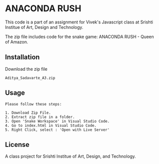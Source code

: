 # ANACONDA RUSH
This code is a part of an assignment for Vivek's Javascript class at Srishti Institue of Art, Design and Technology.

The zip file includes code for the snake game: ANACONDA RUSH - Queen of Amazon. 

## Installation

Download the zip file 

```zip
Aditya_Sadavarte_A3.zip
```

## Usage

```usage
Please follow these steps:

1. Download Zip File.
2. Extract zip file in a folder.
3. Open 'Snake Workspace' in Visual Studio Code.
4. Go to index.html in Visual Studio Code.
5. Right Click, select : 'Open with Live Server'

```

## License
A class project for Srishti Institue of Art, Design, and Technology.
